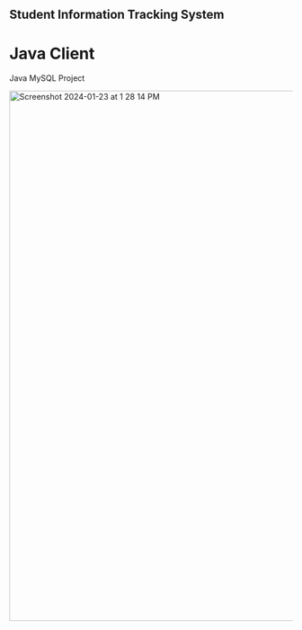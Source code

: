 ## Student Information Tracking System
# Java Client
Java MySQL Project

<img width="944" alt="Screenshot 2024-01-23 at 1 28 14 PM" src="https://github.com/phancak/Student-Information-Tracking-System-Java-Client/assets/84169376/4b813aef-ae51-4174-a3b8-543f46bd1766">
